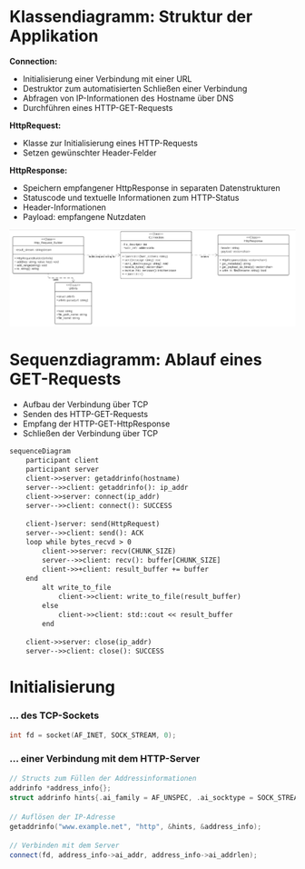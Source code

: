 # Klassendiagramm: Struktur der Applikation
**Connection:**
- Initialisierung einer Verbindung mit einer URL
- Destruktor zum automatisierten Schließen einer Verbindung
- Abfragen von IP-Informationen des Hostname über DNS
- Durchführen eines HTTP-GET-Requests

**HttpRequest:**
- Klasse zur Initialisierung eines HTTP-Requests
- Setzen gewünschter Header-Felder

**HttpResponse:**
- Speichern empfangener HttpResponse in separaten Datenstrukturen
- Statuscode und textuelle Informationen zum HTTP-Status
- Header-Informationen
- Payload: empfangene Nutzdaten

![Class Diagram](ClassDiagram.png "UML Class Diagram")

# Sequenzdiagramm: Ablauf eines GET-Requests
- Aufbau der Verbindung über TCP
- Senden des HTTP-GET-Requests
- Empfang der HTTP-GET-HttpResponse
- Schließen der Verbindung über TCP
```mermaid
sequenceDiagram
    participant client
    participant server
    client->>server: getaddrinfo(hostname)
    server-->>client: getaddrinfo(): ip_addr
    client->>server: connect(ip_addr)
    server-->>client: connect(): SUCCESS
    
    client-)server: send(HttpRequest)
    server-->>client: send(): ACK
    loop while bytes_recvd > 0
        client->>server: recv(CHUNK_SIZE)
        server-->>client: recv(): buffer[CHUNK_SIZE]
        client->>+client: result_buffer += buffer
    end
        alt write_to_file
            client->>client: write_to_file(result_buffer)
        else
            client->>client: std::cout << result_buffer
        end
    
    client->>server: close(ip_addr)
    server-->>client: close(): SUCCESS
```

# Initialisierung
### ... des TCP-Sockets
```c
int fd = socket(AF_INET, SOCK_STREAM, 0);
```

### ... einer Verbindung mit dem HTTP-Server
```c++
// Structs zum Füllen der Addressinformationen
addrinfo *address_info{};
struct addrinfo hints{.ai_family = AF_UNSPEC, .ai_socktype = SOCK_STREAM};

// Auflösen der IP-Adresse
getaddrinfo("www.example.net", "http", &hints, &address_info);

// Verbinden mit dem Server
connect(fd, address_info->ai_addr, address_info->ai_addrlen);
```